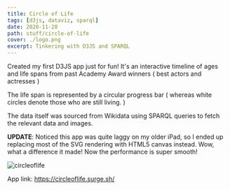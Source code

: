 ```yaml
---
title: Circle of Life
tags: [d3js, dataviz, sparql]
date: 2020-11-20
path: stuff/circle-of-life
cover: ./logo.png
excerpt: Tinkering with D3JS and SPARQL
---
```


Created my first D3JS app just for fun! It's an interactive timeline of ages and life spans from past Academy Award winners ( best actors and actresses )

The life span is represented by a circular progress bar ( whereas white circles denote those who are still living. )

The data itself was sourced from Wikidata using SPARQL queries to fetch the relevant data and images.

**UPDATE**: Noticed this app was quite laggy on my older iPad, so I ended up replacing most of the SVG rendering with HTML5 canvas instead. Wow, what a difference it made! Now the performance is super smooth!

![circleoflife](circleoflife.gif)

App link: https://circleoflife.surge.sh/
